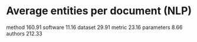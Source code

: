 # Average entities per document (NLP)  
method 160.91 software 11.16 dataset 29.91 metric 23.16 parameters 8.66 authors 212.33